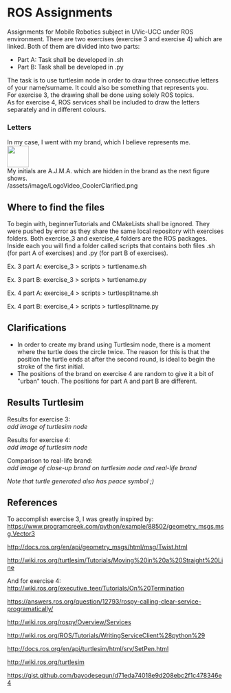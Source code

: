 # ROS Assignments
Assignments for Mobile Robotics subject in UVic-UCC under ROS environment.
There are two exercises (exercise 3 and exercise 4) which are linked.
Both of them are divided into two parts:
  - Part A: Task shall be developed in .sh
  - Part B: Task shall be developed in .py

The task is to use turtlesim node in order to draw three consecutive letters of your name/surname. It could also be something that represents you.  
For exercise 3, the drawing shall be done using solely ROS topics.  
As for exercise 4, ROS services shall be included to draw the letters separately and in different colours.

### Letters
In my case, I went with my brand, which I believe represents me.  
<img src="LogoVideo_Cooler" width="50" height="50">  
My initials are A.J.M.A. which are hidden in the brand as the next figure shows.  
/assets/image/LogoVideo_CoolerClarified.png

## Where to find the files
To begin with, beginnerTutorials and CMakeLists shall be ignored. They were pushed by error as they share the same local repository with exercises folders.
Both exercise_3 and exercise_4 folders are the ROS packages. Inside each you will find a folder called scripts that contains both files .sh (for part A of exercises) and .py (for part B of exercises).  

Ex. 3 part A: exercise_3 > scripts > turtlename.sh  

Ex. 3 part B: exercise_3 > scripts > turtlename.py  

Ex. 4 part A: exercise_4 > scripts > turtlesplitname.sh  

Ex. 4 part B: exercise_4 > scripts > turtlesplitname.py  


## Clarifications
- In order to create my brand using Turtlesim node, there is a moment where the turtle does the circle twice. The reason for this is that the position the turtle ends at after the second round, is ideal to begin the stroke of the first initial.
- The positions of the brand on exercise 4 are random to give it a bit of "urban" touch. The positions for part A and part B are different.

## Results Turtlesim 
Results for exercise 3:  
*add image of turtlesim node*

Results for exercise 4:  
*add image of turtlesim node*

Comparison to real-life brand:  
*add image of close-up brand on turtlesim node and real-life brand*

*Note that turtle generated also has peace symbol ;)*

## References
To accomplish exercise 3, I was greatly inspired by:  
https://www.programcreek.com/python/example/88502/geometry_msgs.msg.Vector3

http://docs.ros.org/en/api/geometry_msgs/html/msg/Twist.html

http://wiki.ros.org/turtlesim/Tutorials/Moving%20in%20a%20Straight%20Line

And for exercise 4:  
http://wiki.ros.org/executive_teer/Tutorials/On%20Termination

https://answers.ros.org/question/12793/rospy-calling-clear-service-programatically/

http://wiki.ros.org/rospy/Overview/Services

http://wiki.ros.org/ROS/Tutorials/WritingServiceClient%28python%29

http://docs.ros.org/en/api/turtlesim/html/srv/SetPen.html

http://wiki.ros.org/turtlesim

https://gist.github.com/bayodesegun/d71eda74018e9d208ebc2f1c478346e4
